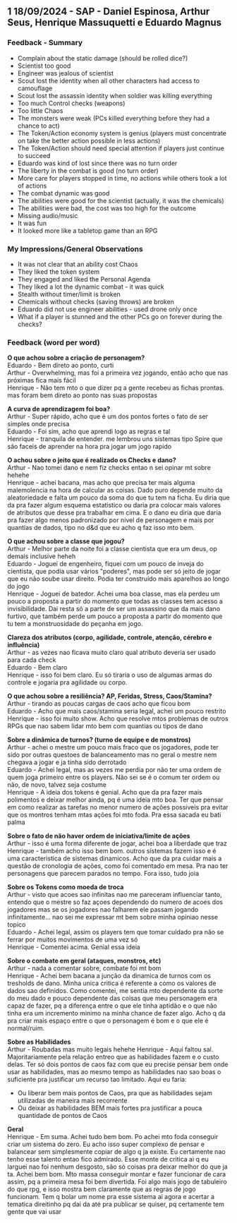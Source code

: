 ## 1 18/09/2024 - SAP - Daniel Espinosa, Arthur Seus, Henrique Massuquetti e Eduardo Magnus

### Feedback - Summary

<!-- - Easy to learn -->
<!-- - Confusion when creating character (2 thought it easy, other found overwhelming - engineer) -->
<!-- - Complain about the dice system (too much luck, should have more modifiers from character)
- It should be more clear on what a character is good and not, dice is too much luck -->
- Complain about the static damage (should be rolled dice?)
- Scientist too good
- Engineer was jealous of scientist
- Scout lost the identity when all other characters had access to camouflage
- Scout lost the assassin identity when soldier was killing everything
- Too much Control checks (weapons)
- Too little Chaos
- The monsters were weak (PCs killed everything before they had a chance to act)
- The Token/Action economy system is genius (players must concentrate on take the better action possible in less actions)
- The Token/Action should need special attention if players just continue to succeed
- Eduardo was kind of lost since there was no turn order
- The liberty in the combat is good (no turn order)
- More care for players stopped in time, no actions while others took a lot of actions
- The combat dynamic was good
- The abilities were good for the scientist (actually, it was the chemicals)
- The abilities were bad, the cost was too high for the outcome
- Missing audio/music
- It was fun
- It looked more like a tabletop game than an RPG


### My Impressions/General Observations

- It was not clear that an ability cost Chaos
- They liked the token system
- They engaged and liked the Personal Agenda
- They liked a lot the dynamic combat - it was quick
- Stealth without timer/limit is broken
- Chemicals without checks (saving throws) are broken
- Eduardo did not use engineer abilities - used drone only once
- What if a player is stunned and the other PCs go on forever during the checks?


### Feedback (word per word)

**O que achou sobre a criação de personagem?**  
Eduardo - Bem direto ao ponto, curti   
Arthur - Overwhelming, mas foi a primeira vez jogando, então acho que nas próximas fica mais fácil  
Henrique - Não tem mto o que dizer pq a gente recebeu as fichas prontas. mas foram bem direto ao ponto nas suas propostas  

**A curva de aprendizagem foi boa?**  
Arthur - Super rápido, acho que é um dos pontos fortes o fato de ser simples onde precisa  
Eduardo - Foi sim, acho que aprendi logo as regras e tal  
Henrique - tranquila de entender. me lembrou uns sistemas tipo Spire que são faceis de aprender na hora pra jogar um jogo rapido  

**O achou sobre o jeito que é realizado os Checks e dano?**  
Arthur - Nao tomei dano e nem fiz checks entao n sei opinar mt sobre hehehe  
Henrique - achei bacana, mas acho que precisa ter mais alguma malemolencia na hora de calcular as coisas. Dado puro depende muito da aleatoriedade e falta um pouco da soma do que tu tem na ficha. Eu diria que da pra fazer algum esquema estatistico ou daria pra colocar mais valores de atributos que desse pra trabalhar em cima. E o dano eu diria que daria pra fazer algo menos padronizado por nivel de personagem e mais por quantias de dados, tipo no d&d que eu acho q faz isso mto bem.   

**O que achou sobre a classe que jogou?**  
Arthur - Melhor parte da noite foi a classe cientista que era um deus, op demais inclusive heheh  
Eduardo - Joguei de engenheiro, fiquei com um pouco de inveja do cientista, que podia usar vários "poderes", mas pode ser só jeito de jogar que eu não soube usar direito. Podia ter construído mais aparelhos ao longo do jogo  
Henrique - Joguei de batedor. Achei uma boa classe, mas ela perdeu um pouco a proposta a partir do momento que todas as classes tem acesso a invisibilidade. Dai resta só a parte de ser um assassino que da mais dano furtivo, que também perde um pouco a proposta a partir do momento que tu tem a monstruosidade do peçanha em jogo.  

**Clareza dos atributos (corpo, agilidade, controle, atenção, cérebro e influência)**  
Arthur - as vezes nao ficava muito claro qual atributo deveria ser usado para cada check  
Eduardo - Bem claro  
Henrique - isso foi bem claro. Eu só tiraria o uso de algumas armas do controle e jogaria pra agilidade ou corpo.   

**O que achou sobre a resiliência? AP, Feridas, Stress, Caos/Stamina?**
Arthur - tirando as poucas cargas de caos acho que ficou bom  
Eduardo - Acho que mais caos/stamina seria legal, achei um pouco restrito  
Henrique - isso foi muito show. Acho que resolve mtos problemas de outros RPGs que nao sabem lidar mto bem com quantias ou tipos de dano  

**Sobre a dinâmica de turnos? (turno de equipe e de monstros)**   
Arthur - achei o mestre um pouco mais fraco que os jogadores, pode ter sido por outras questoes de balanceamento mas no geral o mestre nem chegava a jogar e ja tinha sido derrotado  
Eduardo - Achei legal, mas as vezes me perdia por não ter uma ordem de quem joga primeiro entre os players. Não sei se é o comum ter ordem ou não, de novo, talvez seja costume  
Henrique - A ideia dos tokens é genial. Acho que da pra fazer mais polimentos e deixar melhor ainda, pq é uma ideia mto boa. Ter que pensar em como realizar as tarefas no menor numero de ações possiveis pra evitar que os montros tenham mtas ações foi mto foda. Pra essa sacada eu bati palma  

**Sobre o fato de não haver ordem de iniciativa/limite de ações**  
Arthur - isso é uma forma diferente de jogar, achei boa a liberdade que traz  
Henrique - também acho isso bem bom. outros sistemas fazem isso e é uma caracteristica de sistemas dinamicos. Acho que da pra cuidar mais a questão de cronologia de ações, como foi comentado em mesa. Pra nao ter personagens que parecem parados no tempo. Fora isso, tudo joia  

**Sobre os Tokens como moeda de troca**  
Arthur - visto que acoes sao infinitas nao me pareceram influenciar tanto, entendo que o mestre so faz açoes dependendo do numero de acoes dos jogadores mas se os jogadores nao falharem ele passam jogando infinitamente... nao sei me expressar mt bem sobre minha opiniao nesse topico  
Eduardo - Achei legal, assim os players tem que tomar cuidado pra não se ferrar por muitos movimentos de uma vez só  
Henrique - Comentei acima. Genial essa ideia  

**Sobre o combate em geral (ataques, monstros, etc)**  
Arthur - nada a comentar sobre, combate foi mt bom  
Henrique - Achei bem bacana a junção da dinamica de turnos com os tresholds de dano. Minha unica critica é referente a como os valores de dados sao definidos. Como comentei, me sentia mto dependente da sorte do meu dado e pouco dependente das coisas que meu personagem era capaz de fazer, pq a diferença entre o que ele tinha aptidão e o que não tinha era um incremento minimo na minha chance de fazer algo. Acho q da pra criar mais espaço entre o que o personagem é bom e o que ele é normal/ruim.  

**Sobre as Habilidades**  
Arthur - Roubadas mas muito legais hehehe
Henrique - Aqui faltou sal. Majoritariamente pela relação entreo que as habilidades fazem e o custo delas. Ter só dois pontos de caos faz com que eu precise pensar bem onde usar as habilidades, mas ao mesmo tempo as habilidades nao sao boas o suficiente pra justificar um recurso tao limitado. Aqui eu faria:
* Ou liberar bem mais pontos de Caos, pra que as habilidades sejam utilizadas de maneira mais recorrente
* Ou deixar as habilidades BEM mais fortes pra justificar a pouca quantidade de pontos de Caos


**Geral**  
Henrique - Em suma. Achei tudo bem bom. Po achei mto foda conseguir criar um sistema do zero. Eu acho isso super complexo de pensar e balancear sem simplesmente copiar de algo q ja existe. Eu certamente nao tenho esse talento entao fico admirado. Esse monte de critica ai q eu larguei nao foi nenhum desgosto, são só coisas pra deixar melhor do que ja ta. Achei bem bom. Mto massa conseguir montar e fazer funcionar de cara assim, pq a primeira mesa foi bem divertida. Foi algo mais jogo de tabuleiro do que rpg, e isso mostra bem claramente que as regras de jogo funcionam. Tem q bolar um nome pra esse sistema ai agora e acertar a tematica direitinho pq dai da até pra publicar se quiser, pq certamente tem gente que vai usar